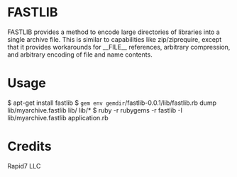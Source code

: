 # FASTLIB

FASTLIB provides a method to encode large directories of libraries into a single archive file.
This is similar to capabilities like zip/ziprequire, except that it provides workarounds for
\_\_FILE\_\_ references, arbitrary compression, and arbitrary encoding of file and name contents.

# Usage

$ apt-get install fastlib
$ `gem env gemdir`/fastlib-0.0.1/lib/fastlib.rb dump lib/myarchive.fastlib lib/ lib/*
$ ruby -r rubygems -r fastlib -I lib/myarchive.fastlib application.rb


# Credits
Rapid7 LLC

